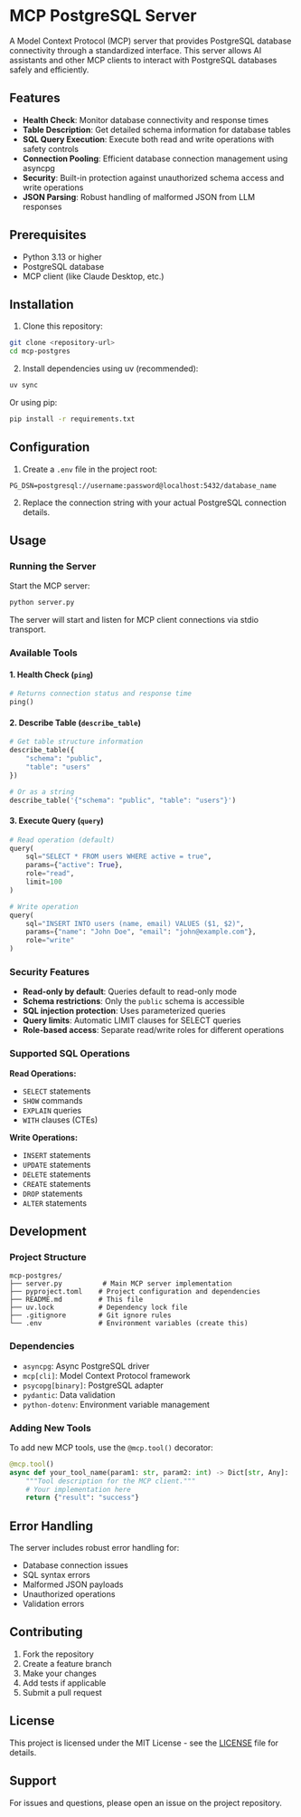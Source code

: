 # MCP PostgreSQL Server

A Model Context Protocol (MCP) server that provides PostgreSQL database connectivity through a standardized interface. This server allows AI assistants and other MCP clients to interact with PostgreSQL databases safely and efficiently.

## Features

- **Health Check**: Monitor database connectivity and response times
- **Table Description**: Get detailed schema information for database tables
- **SQL Query Execution**: Execute both read and write operations with safety controls
- **Connection Pooling**: Efficient database connection management using asyncpg
- **Security**: Built-in protection against unauthorized schema access and write operations
- **JSON Parsing**: Robust handling of malformed JSON from LLM responses

## Prerequisites

- Python 3.13 or higher
- PostgreSQL database
- MCP client (like Claude Desktop, etc.)

## Installation

1. Clone this repository:

```bash
git clone <repository-url>
cd mcp-postgres
```

2. Install dependencies using uv (recommended):

```bash
uv sync
```

Or using pip:

```bash
pip install -r requirements.txt
```

## Configuration

1. Create a `.env` file in the project root:

```env
PG_DSN=postgresql://username:password@localhost:5432/database_name
```

2. Replace the connection string with your actual PostgreSQL connection details.

## Usage

### Running the Server

Start the MCP server:

```bash
python server.py
```

The server will start and listen for MCP client connections via stdio transport.

### Available Tools

#### 1. Health Check (`ping`)

```python
# Returns connection status and response time
ping()
```

#### 2. Describe Table (`describe_table`)

```python
# Get table structure information
describe_table({
    "schema": "public",
    "table": "users"
})

# Or as a string
describe_table('{"schema": "public", "table": "users"}')
```

#### 3. Execute Query (`query`)

```python
# Read operation (default)
query(
    sql="SELECT * FROM users WHERE active = true",
    params={"active": True},
    role="read",
    limit=100
)

# Write operation
query(
    sql="INSERT INTO users (name, email) VALUES ($1, $2)",
    params={"name": "John Doe", "email": "john@example.com"},
    role="write"
)
```

### Security Features

- **Read-only by default**: Queries default to read-only mode
- **Schema restrictions**: Only the `public` schema is accessible
- **SQL injection protection**: Uses parameterized queries
- **Query limits**: Automatic LIMIT clauses for SELECT queries
- **Role-based access**: Separate read/write roles for different operations

### Supported SQL Operations

**Read Operations:**

- `SELECT` statements
- `SHOW` commands
- `EXPLAIN` queries
- `WITH` clauses (CTEs)

**Write Operations:**

- `INSERT` statements
- `UPDATE` statements
- `DELETE` statements
- `CREATE` statements
- `DROP` statements
- `ALTER` statements

## Development

### Project Structure

```
mcp-postgres/
├── server.py          # Main MCP server implementation
├── pyproject.toml    # Project configuration and dependencies
├── README.md         # This file
├── uv.lock           # Dependency lock file
├── .gitignore        # Git ignore rules
└── .env              # Environment variables (create this)
```

### Dependencies

- `asyncpg`: Async PostgreSQL driver
- `mcp[cli]`: Model Context Protocol framework
- `psycopg[binary]`: PostgreSQL adapter
- `pydantic`: Data validation
- `python-dotenv`: Environment variable management

### Adding New Tools

To add new MCP tools, use the `@mcp.tool()` decorator:

```python
@mcp.tool()
async def your_tool_name(param1: str, param2: int) -> Dict[str, Any]:
    """Tool description for the MCP client."""
    # Your implementation here
    return {"result": "success"}
```

## Error Handling

The server includes robust error handling for:

- Database connection issues
- SQL syntax errors
- Malformed JSON payloads
- Unauthorized operations
- Validation errors

## Contributing

1. Fork the repository
2. Create a feature branch
3. Make your changes
4. Add tests if applicable
5. Submit a pull request

## License

This project is licensed under the MIT License - see the [LICENSE](LICENSE) file for details.

## Support

For issues and questions, please open an issue on the project repository.
